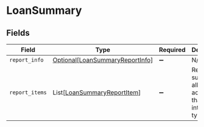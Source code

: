 # LoanSummary


## Fields

| Field                                                                           | Type                                                                            | Required                                                                        | Description                                                                     |
| ------------------------------------------------------------------------------- | ------------------------------------------------------------------------------- | ------------------------------------------------------------------------------- | ------------------------------------------------------------------------------- |
| `report_info`                                                                   | [Optional[LoanSummaryReportInfo]](../../models/shared/loansummaryreportinfo.md) | :heavy_minus_sign:                                                              | N/A                                                                             |
| `report_items`                                                                  | List[[LoanSummaryReportItem](../../models/shared/loansummaryreportitem.md)]     | :heavy_minus_sign:                                                              | Returns a summary of all loan activity for that integration type                |